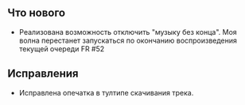 ## Что нового

- Реализована возможность отключить "музыку без конца". Моя волна перестанет запускаться по окончанию воспроизведения текущей очереди FR #52

## Исправления

- Исправлена опечатка в тултипе скачивания трека.
